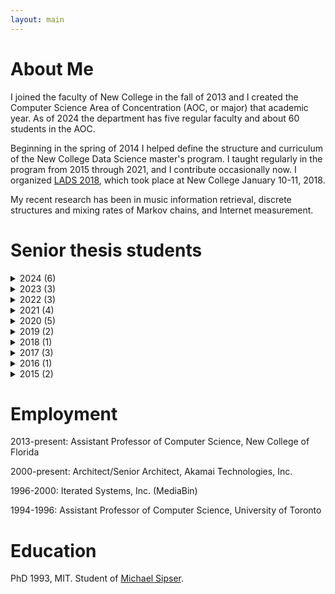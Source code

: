 ```yaml
---
layout: main
---
```


# About Me

I joined the faculty of New College in the fall of 2013 and I created the Computer Science Area of Concentration (AOC, or major) that academic year. As of 2024 the department has five regular faculty and about 60 students in the AOC.

Beginning in the spring of 2014 I helped define the structure and curriculum of the New College Data Science master's program. I taught regularly in the program from 2015 through 2021, and I contribute occasionally now. I organized [LADS 2018](ladsworkshop2018), which took place at New College January 10-11, 2018.

My recent research has been in music information retrieval, discrete structures and mixing rates of Markov chains, and Internet measurement.

# Senior thesis students
<details>
  <summary>2024 (6)</summary>

- [Ahmet Cemek](https://www.linkedin.com/in/samicemek/), "Studying The Effects Of Score Differential On Offensive Output When Evaluating Team Performance In Soccer" (with Prof. Andrey Skripnikov).
- [Hunter Chasens](https://www.linkedin.com/in/hunter-chasens/), "The Discovery, Disclosure, and Investigation of cve-2024-25825."
- [Zachary East](https://www.linkedin.com/in/zachary-east/), "Effects of COVID-19 on the PC and PC Games Market: An Analysis of Time Use."
- [Chloe Jones](https://www.linkedin.com/in/chloe-jones-b165b1270/), "OCR of Greek."
- [Sebastian Mark](https://www.linkedin.com/in/sebastian-mark-89a95322/), "Sleep."
- [Damien Razdan](https://www.linkedin.com/in/damien-razdan-4258581aa/), "Honorguard: A Visual Novel/RPG Experience."
</details>
<details>
  <summary>2023 (3)</summary>

- [Devon Gardner](https://www.linkedin.com/in/devon-gardner/), "Exploring Robot Kinematics: an Engineering Approach."
- [Robert Kleszczynski](https://www.linkedin.com/in/robert-kleszczynski/), "Play it for me. A Study in Melodic Password Usability."
- [Vlad Tsimoshchanka](https://www.linkedin.com/in/vlad-tsimoshchanka-91a244217/), "Logos Sanctum: Endless Tomes of Knowledge You Create."
</details>
<details>
  <summary>2022 (3)</summary>

- [Jacob Adkins](https://www.linkedin.com/in/jacob-adkins99/), "Single-Agent and Multi-Agent Bandits."
- [Atalay Kutlay](https://www.linkedin.com/in/atalay-kutlay/), "Effects Of Multicollinearity in Variable Selection Algorithms" (with Prof. Andrey Skripnikov).
- [Austin LoPresto](https://www.linkedin.com/in/austin-lopresto/), "Automated Modernization of Shakespearean English: Using Natural Language Processing to Capture Writing Style."
</details>
<details>
  <summary>2021 (4)</summary>

- [Trevor Flint](https://www.linkedin.com/in/trevor-flint-b2a194210/), "Creating a Hero Recommender System for Newer Players in DOTA 2."
- [Amelia Maddox](https://www.linkedin.com/in/amelia-maddox/), "Dance of the Soul: An AI Chhoreographer."
- [Peter Chief Nelson](https://www.linkedin.com/in/chief-nelson-965a3a180/), "Making a First-Person Shooter in Unity."
- [Maria Shehata](https://www.linkedin.com/in/mariashehata/), "Group Delivery iOS App."
</details>
<details>
  <summary>2020 (5)</summary>

- [Serena Bonci](https://www.linkedin.com/in/serenaebonci/), "Using Sustainable Development to Mitigate and Respond to Climate Change: A Data Analysis of Climate Change in Taiwan using R."
- [Rain Kwan](https://www.linkedin.com/in/rain-kwan/), "Clustering Heart Disease Patients Using Machine Learning."
- [Thomas J. Maranzatto](https://tmaran2.people.uic.edu/), "Tree Traced Reconstruction: Some Results."
- [Dylan Purvis](https://www.linkedin.com/in/dylan-purvis-853b25b7/), "Raspberry Pi Granular Synthesizer."
- [Erik Ridd](https://www.linkedin.com/in/erik-c-ridd/), "Circus Lyfe: A Narrative Life Simulation Game."
</details>
<details>
  <summary>2019 (2)</summary>

- [Andrey Leonov](https://www.linkedin.com/in/andrew-leonov-612863191/), "IN RUST WE TRUST: Integrating Rust code into a C codebase on MINIX 3."
- Diana Tarazi, software engineer at MasterCard. "NCF Mobile: A Mobile Application to Provide Centralized Information About Services and Resources at New College."
</details>
<details>
  <summary>2018 (1)</summary>

- Sarah Cohen, "You Will Be Wrong a Lot, and That’s OK: An Introduction to Computational Thinking and Other Life Skills."
</details>
<details>
  <summary>2017 (3)</summary>

- [David Duffrin](https://www.linkedin.com/in/david-duffrin-26b4274b/), "Estimating the Pronunciation of Japanese Kanji." 
- [Ben Carothers](https://www.linkedin.com/in/btcrs/), "Building Monitored, Secured, And Self-sustaining IOT Hydroponic Gardens."
- [Sarah Russell](https://www.linkedin.com/in/sarah-russell-457478b5/), "Gambit of One: Game Development and the Role-Playing Game."
</details>
<details>
  <summary>2016 (1)</summary>

- Vinushka Schalk, software engineer at Akamai Technologies, Inc. "Silicon Chemist 3: Guiding students through electron flow pathways", with a Web application for solving chemical reaction problems.
</details>
<details>
  <summary>2015 (2)</summary>

- [David Weinstein](https://www.linkedin.com/in/davidhweinstein), "Infocatch: A more powerful feed provider built on Webscraping."
- [Calvin Troutt](https://www.linkedin.com/in/calvin-troutt-70b47357), "Competency Assessment and IRT", with a Web application for the New College Calculus readiness test. 
</details>

# Employment

2013-present: Assistant Professor of Computer Science, New College of Florida

2000-present: Architect/Senior Architect, Akamai Technologies, Inc.

1996-2000: Iterated Systems, Inc. (MediaBin)

1994-1996: Assistant Professor of Computer Science, University of Toronto

# Education

PhD 1993, MIT. Student of [Michael Sipser](http://www-math.mit.edu/~sipser).
